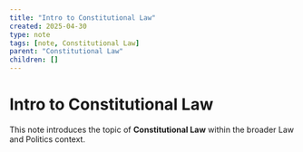 ```yaml
---
title: "Intro to Constitutional Law"
created: 2025-04-30
type: note
tags: [note, Constitutional Law]
parent: "Constitutional Law"
children: []
---
```


# Intro to Constitutional Law

This note introduces the topic of **Constitutional Law** within the broader Law and Politics context.
